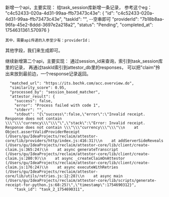 
新增一个api，主要实现：
给task_session库新增一条记录，
参考这个eg：
    "c4c52433-020a-4d31-99aa-ffb73473c43e": {
      "id": "c4c52433-020a-4d31-99aa-ffb73473c43e",
      "taskId": "", --空串即可
      "providerId": "7b18b8aa-96fa-45e2-8ddd-3697e2a218a2",
      "status": "Pending",
      "completed_at": 1754631361.570976
    }

    其中，需要api传递的入参至少有：providerId；
其他字段，我们来生成即可。

继续新增第二个api，主要实现：
通过session_id来查询，索引到task_session库里的记录，
再通过taskId索引到attestor_db里的responses，
可以把"claim"拎出来放到最前边，一个response记录返回。


      "matched_url": "https://its.bochk.com/acc.overview.do",
      "similarity_score": 0.95,
      "processed_by": "session_based_matcher",
      "attestor_result": {
        "success": false,
        "error": "Process failed with code 1",
        "stderr": "",
        "stdout": "{\"success\":false,\"error\":\"Invalid receipt. Response does not contain \\\"\\\"currency\\\"\\\"\",\"stack\":\"Error: Invalid receipt. Response does not contain \\\"\\\"currency\\\"\\\"\\n    at Object.assertValidProviderReceipt (/Users/gu/IdeaProjects/reclaim/attestor-core/lib/providers/http/index.js:416:31)\\n    at addServerSideReveals (/Users/gu/IdeaProjects/reclaim/attestor-core/lib/client/create-claim.js:365:24)\\n    at async generateTranscript (/Users/gu/IdeaProjects/reclaim/attestor-core/lib/client/create-claim.js:280:9)\\n    at async _createClaimOnAttestor (/Users/gu/IdeaProjects/reclaim/attestor-core/lib/client/create-claim.js:176:24)\\n    at async executeWithRetries (/Users/gu/IdeaProjects/reclaim/attestor-core/lib/utils/retries.js:12:28)\\n    at async main (/Users/gu/IdeaProjects/reclaim/attestor-core/lib/scripts/generate-receipt-for-python.js:68:25)\",\"timestamp\":1754690312}",
        "task_id": "task_2_1754690311",